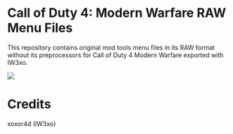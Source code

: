 # Call of Duty 4: Modern Warfare RAW Menu Files

This repository contains original mod tools menu files in its RAW format without its preprocessors for Call of Duty 4 Modern Warfare exported with IW3xo.

![](https://i.imgur.com/QF6BUGt.png)

# Credits
xoxor4d (IW3xo)
